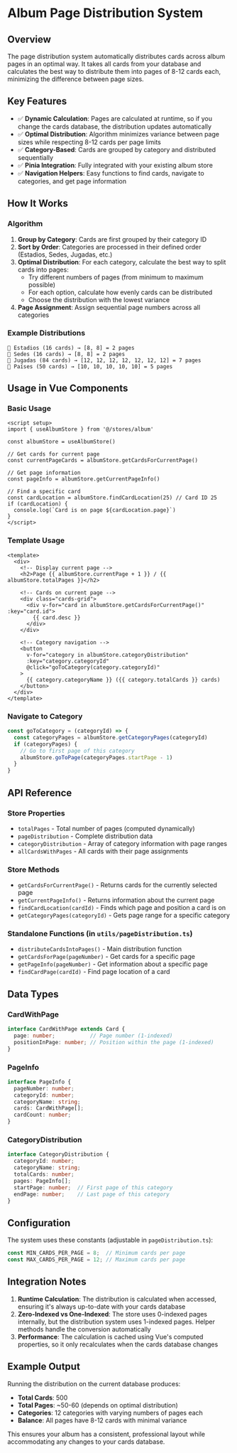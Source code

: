 # Album Page Distribution System

## Overview

The page distribution system automatically distributes cards across album pages in an optimal way. It takes all cards from your database and calculates the best way to distribute them into pages of 8-12 cards each, minimizing the difference between page sizes.

## Key Features

- ✅ **Dynamic Calculation**: Pages are calculated at runtime, so if you change the cards database, the distribution updates automatically
- ✅ **Optimal Distribution**: Algorithm minimizes variance between page sizes while respecting 8-12 cards per page limits
- ✅ **Category-Based**: Cards are grouped by category and distributed sequentially
- ✅ **Pinia Integration**: Fully integrated with your existing album store
- ✅ **Navigation Helpers**: Easy functions to find cards, navigate to categories, and get page information

## How It Works

### Algorithm

1. **Group by Category**: Cards are first grouped by their category ID
2. **Sort by Order**: Categories are processed in their defined order (Estadios, Sedes, Jugadas, etc.)
3. **Optimal Distribution**: For each category, calculate the best way to split cards into pages:
   - Try different numbers of pages (from minimum to maximum possible)
   - For each option, calculate how evenly cards can be distributed
   - Choose the distribution with the lowest variance
4. **Page Assignment**: Assign sequential page numbers across all categories

### Example Distributions

```
📁 Estadios (16 cards) → [8, 8] = 2 pages
📁 Sedes (16 cards) → [8, 8] = 2 pages  
📁 Jugadas (84 cards) → [12, 12, 12, 12, 12, 12, 12] = 7 pages
📁 Países (50 cards) → [10, 10, 10, 10, 10] = 5 pages
```

## Usage in Vue Components

### Basic Usage

```vue
<script setup>
import { useAlbumStore } from '@/stores/album'

const albumStore = useAlbumStore()

// Get cards for current page
const currentPageCards = albumStore.getCardsForCurrentPage()

// Get page information
const pageInfo = albumStore.getCurrentPageInfo()

// Find a specific card
const cardLocation = albumStore.findCardLocation(25) // Card ID 25
if (cardLocation) {
  console.log(`Card is on page ${cardLocation.page}`)
}
</script>
```

### Template Usage

```vue
<template>
  <div>
    <!-- Display current page -->
    <h2>Page {{ albumStore.currentPage + 1 }} / {{ albumStore.totalPages }}</h2>
    
    <!-- Cards on current page -->
    <div class="cards-grid">
      <div v-for="card in albumStore.getCardsForCurrentPage()" :key="card.id">
        {{ card.desc }}
      </div>
    </div>
    
    <!-- Category navigation -->
    <button 
      v-for="category in albumStore.categoryDistribution" 
      :key="category.categoryId"
      @click="goToCategory(category.categoryId)"
    >
      {{ category.categoryName }} ({{ category.totalCards }} cards)
    </button>
  </div>
</template>
```

### Navigate to Category

```javascript
const goToCategory = (categoryId) => {
  const categoryPages = albumStore.getCategoryPages(categoryId)
  if (categoryPages) {
    // Go to first page of this category
    albumStore.goToPage(categoryPages.startPage - 1)
  }
}
```

## API Reference

### Store Properties

- `totalPages` - Total number of pages (computed dynamically)
- `pageDistribution` - Complete distribution data
- `categoryDistribution` - Array of category information with page ranges
- `allCardsWithPages` - All cards with their page assignments

### Store Methods

- `getCardsForCurrentPage()` - Returns cards for the currently selected page
- `getCurrentPageInfo()` - Returns information about the current page
- `findCardLocation(cardId)` - Finds which page and position a card is on
- `getCategoryPages(categoryId)` - Gets page range for a specific category

### Standalone Functions (in `utils/pageDistribution.ts`)

- `distributeCardsIntoPages()` - Main distribution function
- `getCardsForPage(pageNumber)` - Get cards for a specific page
- `getPageInfo(pageNumber)` - Get information about a specific page
- `findCardPage(cardId)` - Find page location of a card

## Data Types

### CardWithPage
```typescript
interface CardWithPage extends Card {
  page: number;           // Page number (1-indexed)
  positionInPage: number; // Position within the page (1-indexed)
}
```

### PageInfo
```typescript
interface PageInfo {
  pageNumber: number;
  categoryId: number;
  categoryName: string;
  cards: CardWithPage[];
  cardCount: number;
}
```

### CategoryDistribution
```typescript
interface CategoryDistribution {
  categoryId: number;
  categoryName: string;
  totalCards: number;
  pages: PageInfo[];
  startPage: number;  // First page of this category
  endPage: number;    // Last page of this category
}
```

## Configuration

The system uses these constants (adjustable in `pageDistribution.ts`):

```typescript
const MIN_CARDS_PER_PAGE = 8;  // Minimum cards per page
const MAX_CARDS_PER_PAGE = 12; // Maximum cards per page
```

## Integration Notes

1. **Runtime Calculation**: The distribution is calculated when accessed, ensuring it's always up-to-date with your cards database
2. **Zero-Indexed vs One-Indexed**: The store uses 0-indexed pages internally, but the distribution system uses 1-indexed pages. Helper methods handle the conversion automatically
3. **Performance**: The calculation is cached using Vue's computed properties, so it only recalculates when the cards database changes

## Example Output

Running the distribution on the current database produces:
- **Total Cards**: 500
- **Total Pages**: ~50-60 (depends on optimal distribution)
- **Categories**: 12 categories with varying numbers of pages each
- **Balance**: All pages have 8-12 cards with minimal variance

This ensures your album has a consistent, professional layout while accommodating any changes to your cards database.